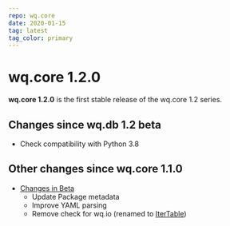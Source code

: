 ```yaml
---
repo: wq.core
date: 2020-01-15
tag: latest
tag_color: primary
---
```


# wq.core 1.2.0

**wq.core 1.2.0** is the first stable release of the wq.core 1.2 series.

## Changes since wq.db 1.2 beta

 * Check compatibility with Python 3.8

## Other changes since wq.core 1.1.0
  * [Changes in Beta](./wq.core-1.2.0b1.md)
     * Update Package metadata
     * Improve YAML parsing
     * Remove check for wq.io (renamed to [IterTable](https://github.com/wq/itertable))
